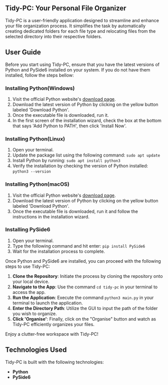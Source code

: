 ## Tidy-PC: Your Personal File Organizer

Tidy-PC is a user-friendly application designed to streamline and enhance your file organization process. It simplifies the task by automatically creating dedicated folders for each file type and relocating files from the selected directory into their respective folders.

## User Guide

Before you start using Tidy-PC, ensure that you have the latest versions of Python and PySide6 installed on your system. If you do not have them installed, follow the steps bellow:

### Installing Python(Windows)
1. Visit the official Python website's [download page](https://www.python.org/downloads/).
2. Download the latest version of Python by clicking on the yellow button labeled 'Download Python'.
3. Once the executable file is downloaded, run it.
4. In the first screen of the installation wizard, check the box at the bottom that says 'Add Python to PATH', then click 'Install Now'.

### Installing Python(Linux)
1. Open your terminal.
2. Update the package list using the following command: `sudo apt update`
3. Install Python by running: `sudo apt install python3`
4. Verify the installation by checking the version of Python installed: `python3 --version`

### Installing Python(macOS)
1. Visit the official Python website's [download page](https://www.python.org/downloads/).
2. Download the latest version of Python by clicking on the yellow button labeled 'Download Python'.
3. Once the executable file is downloaded, run it and follow the instructions in the installation wizard.

### Installing PySide6
1. Open your terminal.
2. Type the following command and hit enter: `pip install PySide6`
3. Wait for the installation process to complete.

Once Python and PySide6 are installed, you can proceed with the following steps to use Tidy-PC:

1. **Clone the Repository**: Initiate the process by cloning the repository onto your local device.
2. **Navigate to the App**: Use the command `cd tidy-pc` in your terminal to access the app.
3. **Run the Application**: Execute the command `python3 main.py` in your terminal to launch the application.
4. **Enter the Directory Path**: Utilize the GUI to input the path of the folder you wish to organize.
5. **Click 'Organise'**: Finally, click on the "Organise" button and watch as Tidy-PC efficiently organizes your files.

Enjoy a clutter-free workspace with Tidy-PC!

## Technologies Used

Tidy-PC is built with the following technologies:

- **Python**
- **PySide6**